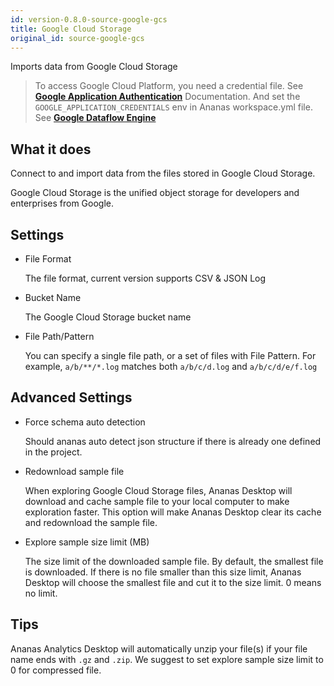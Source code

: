 ```yaml
---
id: version-0.8.0-source-google-gcs
title: Google Cloud Storage
original_id: source-google-gcs
---
```


Imports data from Google Cloud Storage 


> To access Google Cloud Platform, you need a credential file. See [**Google Application Authentication**](https://cloud.google.com/docs/authentication/getting-started) Documentation. And set the `GOOGLE_APPLICATION_CREDENTIALS` env in Ananas workspace.yml file. See [**Google Dataflow Engine**](engine-dataflow.md)

## What it does 

Connect to and import data from the files stored in Google Cloud Storage.

Google Cloud Storage is the unified object storage for developers and enterprises from Google.

## Settings 

* File Format

  The file format, current version supports CSV & JSON Log

* Bucket Name

  The Google Cloud Storage bucket name

* File Path/Pattern

  You can specify a single file path, or a set of files with File Pattern. For example, `a/b/**/*.log` matches both `a/b/c/d.log` and `a/b/c/d/e/f.log`

## Advanced Settings

* Force schema auto detection

	Should ananas auto detect json structure if there is already one defined in the project.

* Redownload sample file

	When exploring Google Cloud Storage files, Ananas Desktop will download and cache sample file to your local computer to make exploration faster. This option will make Ananas Desktop clear its cache and redownload the sample file. 

* Explore sample size limit (MB)

	The size limit of the downloaded sample file. By default, the smallest file is downloaded. If there is no file smaller than this size limit, Ananas Desktop will choose the smallest file and cut it to the size limit. 0 means no limit.

## Tips

  Ananas Analytics Desktop will automatically unzip your file(s) if your file name ends with `.gz` and `.zip`. We suggest to set explore sample size limit to 0 for compressed file.


	

